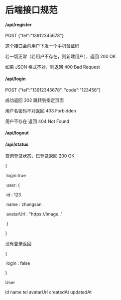 # 后端接口规范



#### /api/register

POST  {"tel":"13912345678"} 

这个接口会向用户下发一个手机验证码

若一切正常（若用户不存在，则新建用户），返回 200 OK

如果 JSON 格式不对，则返回 400 Bad Request



#### /api/login

POST {"tel":"13912345678", "code":"123456"} 

成功返回 302 跳转到指定页面

用户名密码不对返回 403 Forbidden

用户不存在 返回 404 Not Found



#### /api/logout

#### /api/status

查询登录状态，已登录返回 200 OK

{

​	login:true

​	user: {

​		id : 123

​		name : zhangsan

​		avatarUrl : "https://image.."

​	}

}

没有登录返回

{

​	login : false

}



User

id name tel avatarUrl createdAt updatedAt